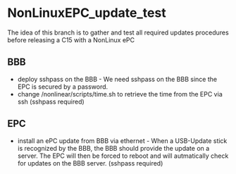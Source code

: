 # NonLinuxEPC_update_test

The idea of this branch is to gather and test all required updates procedures before releasing a C15 with a NonLinux ePC

## BBB
* deploy sshpass on the BBB - We need sshpass on the BBB since the EPC is secured by a password.
* change /nonlinear/scripts/time.sh to retrieve the time from the EPC via ssh (sshpass required)

## EPC
* install an ePC update from BBB via ethernet - When a USB-Update stick is recognized by the BBB, the BBB should provide the update on a server. The EPC will then be forced to reboot and will autmatically check for updates on the BBB server. (sshpass required)
